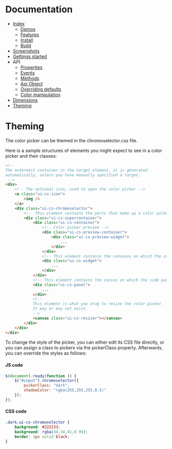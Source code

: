 # Documentation
- [Index](../README.md)
  - [Demos](../README.md#demos)
  - [Features](../README.md#features)
  - [Install](../README.md#install)
  - [Build](../README.md#build)
- [Screenshots](screenshots.md#screenshots)
- [Gettings started](getting-started.md#getting-started)
- API
  - [Properties](properties.md#properties)
  - [Events](events.md#events)
  - [Methods](methods.md#methods)
  - [Api Object](api-object.md#api-object)
  - [Overriding defaults](defaults.md#overriding-defaults)
  - [Color manipulation](color.md#color-manipulation)
- [Dimensions](dimensions.md#dimensions)
- [Theming](theming.md#theming)

# Theming
The color picker can be themed in the chromoselector.css file.

Here is a sample structures of elements you might expect to see in a color picker and their classes:
```html
<!--
The outermost container is the target element, it is generated
automatically, unless you have manually specified a target.
 -->
<div>
    <!-- The optional icon, used to open the color picker -->
    <a class="ui-cs-icon">
        <img />
    </a>
    <div class="ui-cs-chromoselector">
        <!-- This element contains the parts that make up a color picker -->
        <div class="ui-cs-supercontainer">
            <div class="ui-cs-container">
                <!-- Color picker preview -->
                <div class="ui-cs-preview-container">
                    <div class="ui-cs-preview-widget">
                        ...
                    </div>
                </div>
                <!-- This element contains the canvases on which the color picker is rendered -->
                <div class="ui-cs-widget">
                    ...
                </div>
            </div>
            <!-- This element contains the canvas on which the side panel is rendered -->
            <div class="ui-cs-panel">
                ...
            </div>
            <!--
            This element is what you drag to resize the color picker.
            It may or may not exist.
            -->
            <canvas class="ui-cs-resizer"></canvas>
        </div>
    </div>
</div>
```

To change the style of the picker, you can either edit its CSS file directly, or you can assign a class to pickers via the pickerClass property. Afterwards, you can override the styles as follows:

#### JS code
```js
$(document).ready(function () {
    $("#input").chromoselector({
        pickerClass: "dark",
        shadowColor: "rgba(255,255,255,0.5)"
    });
});
```

#### CSS code
```css
.dark.ui-cs-chromoselector {
    background: #222233;
    background: rgba(34,34,41,0.95);
    border: 1px solid black;
}
```
